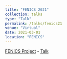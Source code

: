 ```yaml
---
title: "FENICS 2021"
collection: talks
type: "Talk"
permalink: /talks/fenics21
venue: "Virtual"
date: 2021-03-01
location: "FENICS"
---
```


[FENICS Project](https://fenics2021.com) - [Talk](https://fenics2021.com/talks/pichi.html)